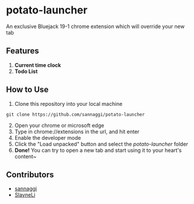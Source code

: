 # potato-launcher
An exclusive Bluejack 19-1 chrome extension which will override your new tab

## Features
1. **Current time clock**
2. **Todo List**

## How to Use
1. Clone this repository into your local machine
```
git clone https://github.com/sannaggi/potato-launcher
```
2. Open your chrome or microsoft edge
3. Type in chrome://extensions in the url, and hit enter
4. Enable the developer mode
5. Click the "Load unpacked" button and select the *potato-launcher* folder
6. **Done!** You can try to open a new tab and start using it to your heart's content~

## Contributors
- [sannaggi](https://github.com/sannaggi)
- [SlayneLi](https://github.com/SlayneLi)
